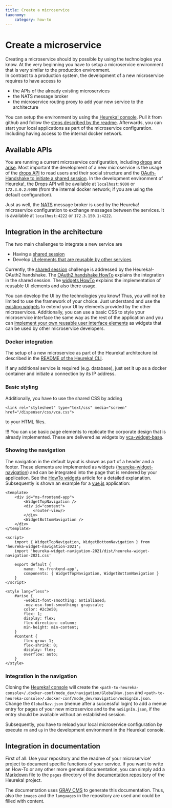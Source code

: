 ```yaml
---
title: Create a microservice
taxonomy:
    category: how-to
---
```

# Create a microservice
Creating a microservice should by possible by using the technologies you know. At the very beginning you have to setup a microservice environment that is very similar to the production environment.   
In contrast to a production system, the development of a new microservice requires to have access to 
* the APIs of the already existing microservices
* the NATS message broker
* the microservice routing proxy to add your new service to the architecture

You can setup the environment by using the [Heureka! console](https://github.com/SOTETO/heureka). Pull it from github and follow the [steps described by the readme](https://github.com/SOTETO/heureka#development-environment---create-a-new-microservice).
Afterwards, you can start your local applications as part of the microservice configuration. Including having access to the internal docker network.

## Available APIs
You are running a current microservice configuration, including [drops](https://github.com/SOTETO/drops) and [arise](https://github.com/SOTETO/arise). Most important the development of a new microservice is the usage of the [drops API](https://github.com/SOTETO/drops#webservice) to read users and their social structure and the [OAuth-Handshake to initiate a shared session](https://github.com/SOTETO/drops#oauth2-based-session-handshake).
In the development environment of Heureka!, the Drops API will be available at `localhost:9000` or `172.3.0.2:9000` (from the internal docker network; if you are using the default configuration).

Just as well, the [NATS](https://nats.io/) message broker is used by the Heureka! microservice configuration to exchange messages between the services. It is available at `localhost:4222` or `172.3.150.1:4222`.

## Integration in the architecture
The two main challenges to integrate a new service are 
* Having a [shared session](../../architecture/shared-session)
* Develop [UI elements that are reusable by other services](../../architecture/dUIfc#widgets)

Currently, the [shared session](../../architecture/shared-session) challenge is addressed by the Heureka!-OAuth2 handshake. The [OAuth2 handshake HowTo](../oauth2-handshake) explains the integration in the shared session. The [widgets HowTo](../widgets) explains the implementation of reusable UI elements and also there usage.

You can develop the UI by the technologies you know! Thus, you will not be limited to use the framework of your choice. Just understand and use the [existing widgets](../../architecture/dUIfc#widgets) to extend your UI by elements provided by the other microservices. Additionally, you can use a basic CSS to style your microservice interface the same way as the rest of the application and you can [implement your own reusable user interface elements](../widgets) as widgets that can be used by other microservice developers.

### Docker integration
The setup of a new microservice as part of the Heureka! architecture ist described in the [README of the Heureka! CLI](https://github.com/SOTETO/heureka#development-environment---create-a-new-microservice).

If any additional service is required (e.g. database), just set it up as a docker container and initiate a connection by its IP address.

### Basic styling
Additionally, you have to use the shared CSS by adding
```
<link rel="stylesheet" type="text/css" media="screen" href="/dispenser/css/vca.css">
```
to your HTML files.

!!! You can use basic page elements to replicate the corporate design that is already implemented. These are delivered as widgets by [vca-widget-base](https://github.com/SOTETO/vca-widget-base?target=_blank).

### Showing the navigation
The navigation in the default layout is shown as part of a header and a footer. These elements are implemented as widgets ([heureka-widget-navigation](https://github.com/SOTETO/heureka-widget-navigation-2021?target=_blank)) and can be integrated into the page that is rendered by your application. See the [HowTo widgets](../widgets) article for a detailed explanation. Subsequently is shown an example for a [vue.js](https://vuejs.org/?target=_blank) application:
```
<template>
    <div id="ms-frontend-app">
        <WidgetTopNavigation />
        <div id="content">
            <router-view/>
        </div>
        <WidgetBottomNavigation />
    </div>
</template>

<script>
    import { WidgetTopNavigation, WidgetBottomNavigation } from 'heureka-widget-navigation-2021';
    import 'heureka-widget-navigation-2021/dist/heureka-widget-navigation-2021.css'
    
    export default {
        name: 'ms-frontend-app',
        components: { WidgetTopNavigation, WidgetBottomNavigation }
    }
</script>

<style lang="less">
    #arise {
        -webkit-font-smoothing: antialiased;
        -moz-osx-font-smoothing: grayscale;
        color: #2c3e50;
        flex: 1;
        display: flex;
        flex-direction: column;
        min-height: min-content;
    }
    #content {
        flex-grow: 1;
        flex-shrink: 0;	
        display: flex;
        overflow: auto;
    }
</style>
```

### Integration in the navigation
Cloning the [Heureka! console](https://github.com/SOTETO/heureka) will create the `<path-to-heureka-console>/.docker-conf/mode_dev/navigation/GlobalNav.json` and 
`<path-to-heureka-console>/.docker-conf/mode_dev/navigation/noSignIn.json`. Change the `GlobalNav.json` (menue after a successful login) to add a menue entry for pages of your new microservice and to the `noSignIn.json`, if the entry should be available without an established session.

Subsequently, you have to reload your local microservice configuration by execute `rm` and `up` in the development environment in the Heureka! console.

## Integration in documentation
First of all: Use your repository and the readme of your microservice' project to document specific functions of your service. If you want to write an How-To or 
any other more general documentation, you can simply add a [Markdown](https://www.markdownguide.org/basic-syntax/) file to the `pages` directory of the [documentation 
repository](https://github.com/SOTETO/docu) of the Heureka! project.

The documentation uses [GRAV CMS](https://getgrav.org/) to generate this documentation. Thus, also the `images` and the `languages` in the repository are used and 
could be filled with content.
